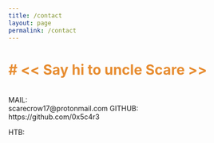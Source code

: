 ```yaml
---
title: /contact
layout: page
permalink: /contact
---
```


<h1 style="color:#e78d32"># << Say hi to uncle Scare >> </h1>
<br>
MAIL:<br>
scarecrow17@protonmail.com
GITHUB:<br>
https://github.com/0x5c4r3

HTB: 
<script src="https://www.hackthebox.eu/badge/144238"></script>

